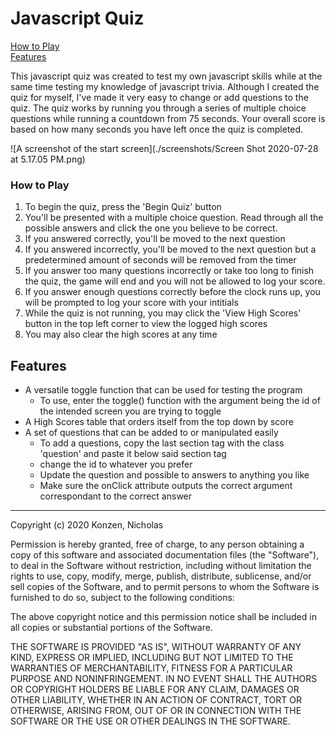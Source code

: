 # Javascript Quiz #

[How to Play](#How-to-Play)\
[Features](#features)

This javascript quiz was created to test my own javascript skills while at the same time testing my knowledge of javascript trivia. Although I created the quiz for myself, I've made it very easy to change or add questions to the quiz. The quiz works by running you through a series of multiple choice questions while running a countdown from 75 seconds. Your overall score is based on how many seconds you have left once the quiz is completed.

![A screenshot of the start screen](./screenshots/Screen Shot 2020-07-28 at 5.17.05 PM.png)

### How to Play ###

1. To begin the quiz, press the 'Begin Quiz' button
1. You'll be presented with a multiple choice question. Read through all the possible answers and click the one you believe to be correct.
1. If you answered correctly, you'll be moved to the next question
1. If you answered incorrectly, you'll be moved to the next question but a predetermined amount of seconds will be removed from the timer
1. If you answer too many questions incorrectly or take too long to finish the quiz, the game will end and you will not be allowed to log your score.
1. If you answer enough questions correctly before the clock runs up, you will be prompted to log your score with your intitials 
1. While the quiz is not running, you may click the 'View High Scores' button in the top left corner to view the logged high scores
1. You may also clear the high scores at any time

## Features ##

* A versatile toggle function that can be used for testing the program
  * To use, enter the toggle() function with the argument being the id of the intended screen you are trying to toggle
* A High Scores table that orders itself from the top down by score
* A set of questions that can be added to or manipulated easily 
  * To add a questions, copy the last section tag with the class 'question' and paste it below said section tag
  * change the id to whatever you prefer
  * Update the question and possible to answers to anything you like
  * Make sure the onClick attribute outputs the correct argument correspondant to the correct answer

---
Copyright (c) 2020 Konzen, Nicholas

Permission is hereby granted, free of charge, to any person obtaining a copy
of this software and associated documentation files (the "Software"), to deal
in the Software without restriction, including without limitation the rights
to use, copy, modify, merge, publish, distribute, sublicense, and/or sell
copies of the Software, and to permit persons to whom the Software is
furnished to do so, subject to the following conditions:

The above copyright notice and this permission notice shall be included in all
copies or substantial portions of the Software.

THE SOFTWARE IS PROVIDED "AS IS", WITHOUT WARRANTY OF ANY KIND, EXPRESS OR
IMPLIED, INCLUDING BUT NOT LIMITED TO THE WARRANTIES OF MERCHANTABILITY,
FITNESS FOR A PARTICULAR PURPOSE AND NONINFRINGEMENT. IN NO EVENT SHALL THE
AUTHORS OR COPYRIGHT HOLDERS BE LIABLE FOR ANY CLAIM, DAMAGES OR OTHER
LIABILITY, WHETHER IN AN ACTION OF CONTRACT, TORT OR OTHERWISE, ARISING FROM,
OUT OF OR IN CONNECTION WITH THE SOFTWARE OR THE USE OR OTHER DEALINGS IN THE
SOFTWARE.